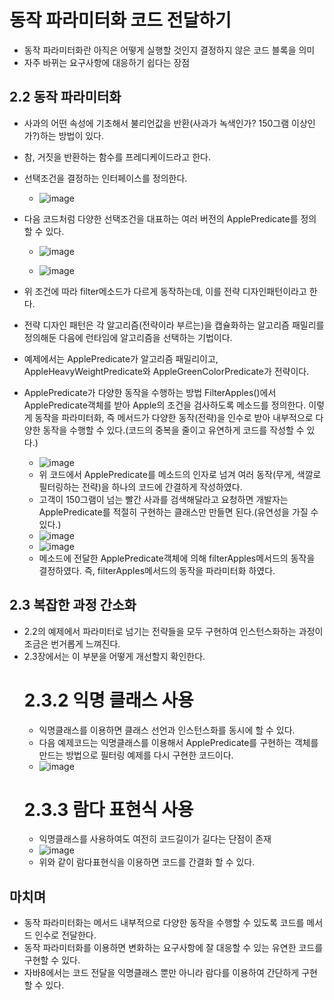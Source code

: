 # 동작 파라미터화 코드 전달하기
- 동작 파라미터화란 아직은 어떻게 실행할 것인지 결정하지 않은 코드 블록을 의미
- 자주 바뀌는 요구사항에 대응하기 쉽다는 장점
## 2.2 동작 파라미터화
- 사과의 어떤 속성에 기초해서 불리언값을 반환(사과가 녹색인가? 150그램 이상인가?)하는 방법이 있다.
- 참, 거짓을 반환하는 함수를 프레디케이드라고 한다.
- 선택조건을 결정하는 인터페이스를 정의한다.
  - ![image](https://user-images.githubusercontent.com/39439576/170852971-a7261cab-4d4f-4bac-818c-71e5a95d41ee.png)

- 다음 코드처럼 다양한 선택조건을 대표하는 여러 버전의 ApplePredicate를 정의할 수 있다.
  - ![image](https://user-images.githubusercontent.com/39439576/170853118-9d0235d7-f34d-4c51-b932-6a839d0955f8.png)

  - ![image](https://user-images.githubusercontent.com/39439576/170853130-1ae17336-f032-440e-8cc3-cc0f65fab1ec.png)

- 위 조건에 따라 filter메소드가 다르게 동작하는데, 이를 전략 디자인패턴이라고 한다.
- 전략 디자인 패턴은 각 알고리즘(전략이라 부르는)을 캡슐화하는 알고리즘 패밀리를 정의해둔 다음에 런타임에 알고리즘을 선택하는 기법이다.
- 예제에서는 ApplePredicate가 알고리즘 패밀리이고, AppleHeavyWeightPredicate와 AppleGreenColorPredicate가 전략이다.
- ApplePredicate가 다양한 동작을 수행하는 방법
  FilterApples()에서 ApplePredicate객체를 받아 Apple의 조건을 검사하도록 메소드를 정의한다.
  이렇게 동작을 파라미터화, 즉 메서드가 다양한 동작(전략)을 인수로 받아 내부적으로 다양한 동작을 수행할 수 있다.(코드의 중복을 줄이고 유연하게 코드를 작성할 수 있다.)
  - ![image](https://user-images.githubusercontent.com/39439576/170853189-40ccf244-058e-4d5d-915d-ce437d50516a.png)
  - 위 코드에서 ApplePredicate를 메소드의 인자로 넘겨 여러 동작(무게, 색깔로 필터링하는 전략)을 하나의 코드에 간결하게 작성하였다.
  - 고객이 150그램이 넘는 빨간 사과를 검색해달라고 요청하면 개발자는 ApplePredicate를 적절히 구현하는 클래스만 만들면 된다.(유연성을 가질 수 있다.)
  - ![image](https://user-images.githubusercontent.com/39439576/170853291-5704c1bd-d87d-40f0-989e-ec3f63894bee.png)
  - ![image](https://user-images.githubusercontent.com/39439576/170853343-d7bb229f-41c7-4f90-8d62-1b19412de611.png)
  - 메소드에 전달한 ApplePredicate객체에 의해 filterApples메서드의 동작을 결정하였다. 즉, filterApples메서드의 동작을 파라미터화 하였다.

## 2.3 복잡한 과정 간소화
- 2.2의 예제에서 파라미터로 넘기는 전략들을 모두 구현하여 인스턴스화하는 과정이 조금은 번거롭게 느껴진다.
- 2.3장에서는 이 부분을 어떻게 개선할지 확인한다.
  # 2.3.2 익명 클래스 사용
  - 익명클래스를 이용하면 클래스 선언과 인스턴스화를 동시에 할 수 있다.
  - 다음 예제코드는 익명클래스를 이용해서 ApplePredicate를 구현하는 객체를 만드는 방법으로 필터링 예제를 다시 구현한 코드이다.
  - ![image](https://user-images.githubusercontent.com/39439576/170853813-edd5acb0-3127-4b9f-be59-42dbdcbd2adb.png)
  # 2.3.3 람다 표현식 사용
  - 익명클래스를 사용하여도 여전히 코드길이가 길다는 단점이 존재
  - ![image](https://user-images.githubusercontent.com/39439576/170853877-68e4f5b4-977c-449e-8b06-78b977fae965.png)
  - 위와 같이 람다표현식을 이용하면 코드를 간결화 할 수 있다.

## 마치며
- 동작 파라미터화는 메서드 내부적으로 다양한 동작을 수행할 수 있도록 코드를 메서드 인수로 전달한다.
- 동작 파라미터화를 이용하면 변화하는 요구사항에 잘 대응할 수 있는 유연한 코드를 구현할 수 있다.
- 자바8에서는 코드 전달을 익명클래스 뿐만 아니라 람다를 이용하여 간단하게 구현할 수 있다.
